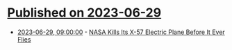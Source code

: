 # [Published on 2023-06-29](index.md)

* [2023-06-29, 09:00:00](https://science.slashdot.org/story/23/06/29/0325217/nasa-kills-its-x-57-electric-plane-before-it-ever-flies?utm_source=rss1.0mainlinkanon&utm_medium=feed) - [NASA Kills Its X-57 Electric Plane Before It Ever Flies](https://science.slashdot.org/story/23/06/29/0325217/nasa-kills-its-x-57-electric-plane-before-it-ever-flies?utm_source=rss1.0mainlinkanon&utm_medium=feed)
